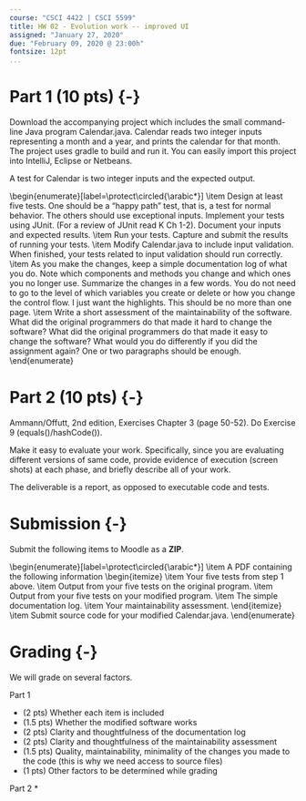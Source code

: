```yaml
---
course: "CSCI 4422 | CSCI 5599"
title: HW 02 - Evolution work -- improved UI
assigned: "January 27, 2020"
due: "February 09, 2020 @ 23:00h"
fontsize: 12pt
...
```


# Part 1 (10 pts) {-}

Download the accompanying project which includes the small command-line Java program Calendar.java. Calendar reads two integer inputs representing a month and a year, and prints the calendar for that month. The project uses gradle to build and run it. You can easily import this project into IntelliJ, Eclipse or Netbeans.

A test for Calendar is two integer inputs and the expected output.

\begin{enumerate}[label=\protect\circled{\arabic*}]
\item Design at least five tests. One should be a “happy path” test, that is, a test for normal behavior. The others should use exceptional inputs. Implement your tests using JUnit. (For a review of JUnit read K Ch 1-2). Document your inputs and expected results.
\item Run your tests. Capture and submit the results of running your tests.
\item Modify Calendar.java to include input validation. When finished, your tests related to input validation should run correctly.
\item As you make the changes, keep a simple documentation log of what you do. Note which components and methods you change and which ones you no longer use. Summarize the changes in a few words. You do not need to go to the level of which variables you create or delete or how you change the control flow. I just want the highlights. This should be no more than one page.
\item Write a short assessment of the maintainability of the software. What did the original programmers do that made it hard to change the software? What did the original programmers do that made it easy to change the software? What would you do differently if you did the assignment again? One or two paragraphs should be enough.
\end{enumerate}

# Part 2 (10 pts) {-}

Ammann/Offutt, 2nd edition, Exercises Chapter 3 (page 50-52). Do Exercise 9 (equals()/hashCode()).

Make it easy to evaluate your work. Specifically, since you are evaluating different versions of same code, provide evidence of execution (screen shots) at each phase, and briefly describe all of your work.

The deliverable is a report, as opposed to executable code and tests.

# Submission {-}

Submit the following items to Moodle as a **ZIP**.

\begin{enumerate}[label=\protect\circled{\arabic*}]
\item A PDF containing the following information
\begin{itemize}
  \item Your five tests from step 1 above.
  \item Output from your five tests on the original program.
  \item Output from your five tests on your modified program.
  \item The simple documentation log.
  \item Your maintainability assessment.
\end{itemize}
\item Submit source code for your modified Calendar.java.
\end{enumerate}

# Grading {-}

We will grade on several factors.

Part 1
* (2 pts) Whether each item is included
* (1.5 pts) Whether the modified software works
* (2 pts) Clarity and thoughtfulness of the documentation log
* (2 pts) Clarity and thoughtfulness of the maintainability assessment
* (1.5 pts) Quality, maintainability, minimality of the changes you made to the code (this is why we need access to source files)
* (1 pts) Other factors to be determined while grading

Part 2
*
